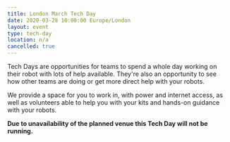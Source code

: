 ```yaml
---
title: London March Tech Day
date: 2020-03-28 10:00:00 Europe/London
layout: event
type: tech-day
location: n/a
cancelled: true
---
```


Tech Days are opportunities for teams to spend a whole day working on their
robot with lots of help available. They're also an opportunity to see how other
teams are doing or get more direct help with your robots.

We provide a space for you to work in, with power and internet access, as well
as volunteers able to help you with your kits and hands-on guidance with your
robots.

**Due to unavailability of the planned venue this Tech Day will not be running.**

[tech-day-signup]: https://forms.gle/vSrzt4o85542MGcv8
